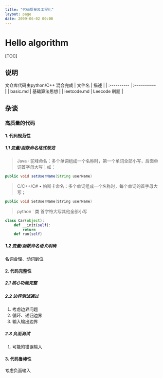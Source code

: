 ```yaml
---
title: "代码质量及工程化"
layout: page
date: 2099-06-02 00:00
---
```


# Hello algorithm

[TOC]
## 说明
文仓库代码由python/C++ 混合完成
| 文件名      | 描述         |
| :---------- | :----------- |
| basic.md    | 基础算法思想 |
| leetcode.md | Leecode 刷题 |

## 杂谈
###  高质量的代码
#### 1. 代码规范性
##### 1.1 变量/函数命名格式规范
>Java
· 驼峰命名：多个单词组成一个名称时，第一个单词全部小写，后面单词首字母大写；如：
```Java
public void setUserName(String userName)
```
>C/C++/C#
• 帕斯卡命名：多个单词组成一个名称时，每个单词的首字母大写；

```c++
public void SetUserName(String userName)
```
>python
` 类 首字符大写其他全部小写
```python
class Car(object):
    def __init(self):
        return 
    def run(self)
```

##### 1.2 变量/函数命名语义明确

名词合理、动词到位



#### 2. 代码完整性

##### 2.1 核心功能完整
##### 2.2 边界测试通过
1. 考虑边界问题
2. 循环、递归边界
3. 输入输出边界
##### 2.3 负面测试
1. 可能的错误输入
#### 3. 代码鲁棒性
考虑负面输入
